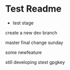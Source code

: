 # Test Readme

- test stage

create a new dev branch

master final change
sunday

some newfeature

still developing
stest gpgkey
